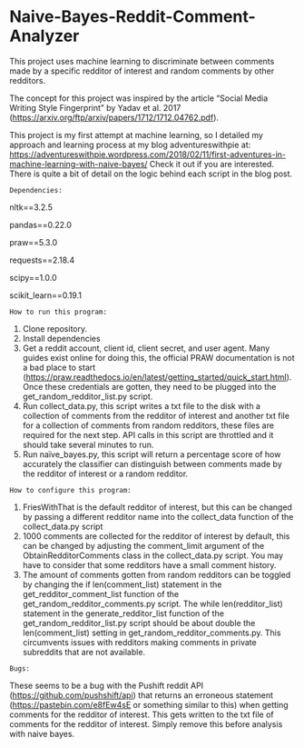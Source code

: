 # Naive-Bayes-Reddit-Comment-Analyzer

This project uses machine learning to discriminate between comments made by a specific redditor of interest and random comments by other redditors.

The concept for this project was inspired by the article “Social Media Writing Style Fingerprint” by Yadav et al. 2017 (https://arxiv.org/ftp/arxiv/papers/1712/1712.04762.pdf).

This project is my first attempt at machine learning, so I detailed my approach and learning process at my blog adventureswithpie at:
https://adventureswithpie.wordpress.com/2018/02/11/first-adventures-in-machine-learning-with-naive-bayes/
Check it out if you are interested. There is quite a bit of detail on the logic behind each script in the blog post. 
~~~~~~~~~~~~~
Dependencies:
~~~~~~~~~~~~~

nltk==3.2.5

pandas==0.22.0

praw==5.3.0

requests==2.18.4

scipy==1.0.0

scikit_learn==0.19.1

~~~~~~~~~~~~~~~~~~~~~~~~
How to run this program:
~~~~~~~~~~~~~~~~~~~~~~~~

1.	Clone repository.
2. Install dependencies
3.	Get a reddit account, client id, client secret, and user agent. Many guides exist online for doing this, the official PRAW documentation is not a bad place to start (https://praw.readthedocs.io/en/latest/getting_started/quick_start.html). Once these credentials are gotten, they need to be plugged into the get_random_redditor_list.py script.
4.	Run collect_data.py, this script writes a txt file to the disk with a collection of comments from the redditor of interest and another txt file for a collection of comments from random redditors, these files are required for the next step. API calls in this script are throttled and it should take several minutes to run.
5.	Run naïve_bayes.py, this script will return a percentage score of how accurately the classifier can distinguish between comments made by the redditor of interest or a random redditor. 

~~~~~~~~~~~~~~~~~~~~~~~~~~~~~~
How to configure this program:
~~~~~~~~~~~~~~~~~~~~~~~~~~~~~~

1.	FriesWithThat is the default redditor of interest, but this can be changed by passing a different redditor name into the collect_data function of the collect_data.py script
2.	1000 comments are collected for the redditor of interest by default, this can be changed by adjusting the comment_limit argument of the ObtainRedditorComments class in the collect_data.py script. You may have to consider that some redditors have a small comment history.
3.	The amount of comments gotten from random redditors can be toggled by changing the if len(comment_list) statement in the get_redditor_comment_list function of the get_random_redditor_comments.py script. The while len(redditor_list) statement in the generate_redditor_list function of the get_random_redditor_list.py script should be about double the len(comment_list) setting in get_random_redditor_comments.py. This circumvents issues with redditors making comments in private subreddits that are not available.  

~~~~~~~~~~~~~~~~~~~~~~~~~~~~~
Bugs:
~~~~~~~~~~~~~~~~~~~~~~~~~~~~~
These seems to be a bug with the Pushift reddit API (https://github.com/pushshift/api) that returns an erroneous statement  (https://pastebin.com/e8fEw4sE or something similar to this) when getting comments for the redditor of interest. This gets written to the txt file of comments for the redditor of interest. Simply remove this before analysis with naive bayes. 


